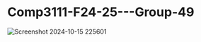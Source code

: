 # Comp3111-F24-25---Group-49
![Screenshot 2024-10-15 225601](https://github.com/user-attachments/assets/29e6950f-8fee-40fd-9100-c37ecd509140)

